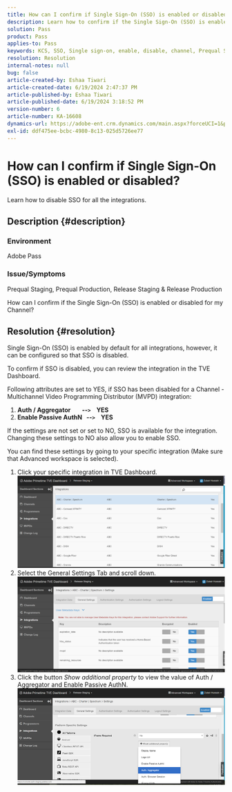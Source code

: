 ```yaml
---
title: How can I confirm if Single Sign-On (SSO) is enabled or disabled?
description: Learn how to confirm if the Single Sign-On (SSO) is enabled or disabled for your Channel.
solution: Pass
product: Pass
applies-to: Pass
keywords: KCS, SSO, Single sign-on, enable, disable, channel, Prequal Staging, Prequal Production, Release Staging, Release Production, TVE Dashboard
resolution: Resolution
internal-notes: null
bug: false
article-created-by: Eshaa Tiwari
article-created-date: 6/19/2024 2:47:37 PM
article-published-by: Eshaa Tiwari
article-published-date: 6/19/2024 3:18:52 PM
version-number: 6
article-number: KA-16608
dynamics-url: https://adobe-ent.crm.dynamics.com/main.aspx?forceUCI=1&pagetype=entityrecord&etn=knowledgearticle&id=3cb607d9-4a2e-ef11-840a-6045bd029b18
exl-id: ddf475ee-bcbc-4980-8c13-025d5726ee77
---
```

# How can I confirm if Single Sign-On (SSO) is enabled or disabled?


Learn how to disable SSO for all the integrations.

## Description {#description}


### <b>Environment</b>

Adobe Pass

### <b>Issue/Symptoms</b>

Prequal Staging, Prequal Production, Release Staging & Release Production

How can I confirm if the Single Sign-On (SSO) is enabled or disabled for my Channel?


## Resolution {#resolution}


Single Sign-On (SSO) is enabled by default for all integrations, however, it can be configured so that SSO is disabled.

To confirm if SSO is disabled, you can review the integration in the TVE Dashboard.

Following attributes are set to YES, if SSO has been disabled for a Channel - Multichannel Video Programming Distributor (MVPD) integration:

1. <b>Auth / Aggregator        --`>`     YES</b>
2. <b>Enable Passive AuthN   --`>`     YES</b>


If the settings are not set or set to NO, SSO is available for the integration. Changing these settings to NO also allow you to enable SSO.

You can find these settings by going to your specific integration (Make sure that Advanced workspace is selected).

1. Click your specific integration in TVE Dashboard.![](assets/6664dc8b-ff71-eb11-a812-00224809a536.png)
2. Select the General Settings Tab and scroll down.![](assets/ecedf1a3-ff71-eb11-a812-00224809a536.png)
3. Click the button *Show additional property* to view the value of Auth / Aggregator and Enable Passive AuthN. ![](assets/1f33e3d9-ff71-eb11-a812-00224809a536.png)
